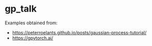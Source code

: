 # gp_talk
Examples obtained from:
  - https://peterroelants.github.io/posts/gaussian-process-tutorial/
  - https://gpytorch.ai/
